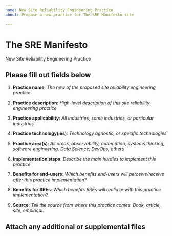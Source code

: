 ```yaml
---
name: New Site Reliability Engineering Practice
about: Propose a new practice for The SRE Manifesto site

---
```


# The SRE Manifesto

New Site Reliability Engineering Practice

## Please fill out fields below

1. **Practice name**: *The new of the proposed site reliability engineering practice*

2. **Practice description**: *High-level description of this site reliability engineering practice*

3. **Practice applicability**: *All industries, some industries, or particular industries*

4. **Practice technology(ies)**: *Technology agnostic, or specific technologies*

5. **Practice area(s)**: *All areas, observability, automation, systems thinking, software engineering, Data Science, DevOps, others*

6. **Implementation steps**: *Describe the main hurdles to implement this practice*

7. **Benefits for end-users**: *Which benefits end-users will perceive/receive after this practice implementation?*

8. **Benefits for SREs**: *Which benefits SREs will realiaze with this practice implementation?*

9. **Source**: *Tell the source from where this practice comes. Book, article, site, empirical.*

## Attach any additional or supplemental files
